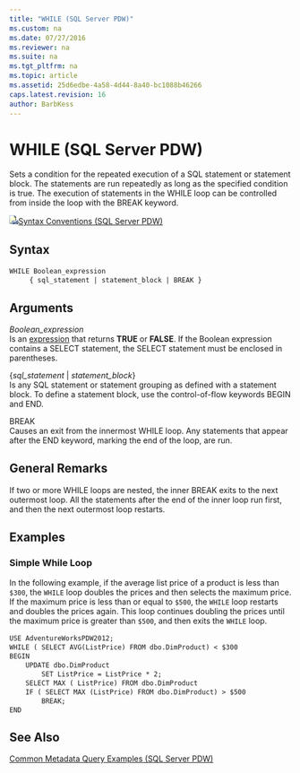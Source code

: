 ```yaml
---
title: "WHILE (SQL Server PDW)"
ms.custom: na
ms.date: 07/27/2016
ms.reviewer: na
ms.suite: na
ms.tgt_pltfrm: na
ms.topic: article
ms.assetid: 25d6edbe-4a58-4d44-8a40-bc1088b46266
caps.latest.revision: 16
author: BarbKess
---
```

# WHILE (SQL Server PDW)
Sets a condition for the repeated execution of a SQL statement or statement block. The statements are run repeatedly as long as the specified condition is true. The execution of statements in the WHILE loop can be controlled from inside the loop with the BREAK keyword.  
  
![Topic link icon](../sqlpdw/media/Topic_Link.gif "Topic_Link")[Syntax Conventions &#40;SQL Server PDW&#41;](../sqlpdw/syntax-conventions-sql-server-pdw.md)  
  
## Syntax  
  
```  
WHILE Boolean_expression   
     { sql_statement | statement_block | BREAK }  
```  
  
## Arguments  
*Boolean_expression*  
Is an [expression](https://msdn.microsoft.com/library/ms190286.aspx) that returns **TRUE** or **FALSE**. If the Boolean expression contains a SELECT statement, the SELECT statement must be enclosed in parentheses.  
  
{*sql_statement* | *statement_block*}  
Is any SQL statement or statement grouping as defined with a statement block. To define a statement block, use the control-of-flow keywords BEGIN and END.  
  
BREAK  
Causes an exit from the innermost WHILE loop. Any statements that appear after the END keyword, marking the end of the loop, are run.  
  
## General Remarks  
If two or more WHILE loops are nested, the inner BREAK exits to the next outermost loop. All the statements after the end of the inner loop run first, and then the next outermost loop restarts.  
  
## Examples  
  
### Simple While Loop  
In the following example, if the average list price of a product is less than `$300`, the `WHILE` loop doubles the prices and then selects the maximum price. If the maximum price is less than or equal to `$500`, the `WHILE` loop restarts and doubles the prices again. This loop continues doubling the prices until the maximum price is greater than `$500`, and then exits the `WHILE` loop.  
  
```  
USE AdventureWorksPDW2012;  
WHILE ( SELECT AVG(ListPrice) FROM dbo.DimProduct) < $300  
BEGIN  
    UPDATE dbo.DimProduct  
        SET ListPrice = ListPrice * 2;  
    SELECT MAX ( ListPrice) FROM dbo.DimProduct  
    IF ( SELECT MAX (ListPrice) FROM dbo.DimProduct) > $500  
        BREAK;  
END  
```  
  
## See Also  
[Common Metadata Query Examples &#40;SQL Server PDW&#41;](../sqlpdw/common-metadata-query-examples-sql-server-pdw.md)  
  
